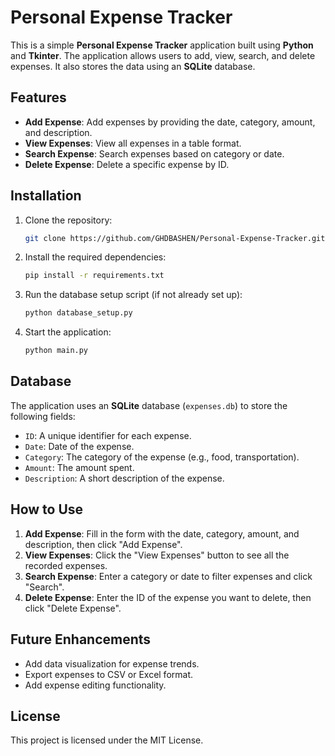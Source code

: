 
# Personal Expense Tracker

This is a simple **Personal Expense Tracker** application built using **Python** and **Tkinter**. The application allows users to add, view, search, and delete expenses. It also stores the data using an **SQLite** database.

## Features

- **Add Expense**: Add expenses by providing the date, category, amount, and description.
- **View Expenses**: View all expenses in a table format.
- **Search Expense**: Search expenses based on category or date.
- **Delete Expense**: Delete a specific expense by ID.

## Installation

1. Clone the repository:
    ```bash
    git clone https://github.com/GHDBASHEN/Personal-Expense-Tracker.git
    ```

2. Install the required dependencies:
    ```bash
    pip install -r requirements.txt
    ```

3. Run the database setup script (if not already set up):
    ```bash
    python database_setup.py
    ```

4. Start the application:
    ```bash
    python main.py
    ```

## Database

The application uses an **SQLite** database (`expenses.db`) to store the following fields:
- `ID`: A unique identifier for each expense.
- `Date`: Date of the expense.
- `Category`: The category of the expense (e.g., food, transportation).
- `Amount`: The amount spent.
- `Description`: A short description of the expense.

## How to Use

1. **Add Expense**: Fill in the form with the date, category, amount, and description, then click "Add Expense".
2. **View Expenses**: Click the "View Expenses" button to see all the recorded expenses.
3. **Search Expense**: Enter a category or date to filter expenses and click "Search".
4. **Delete Expense**: Enter the ID of the expense you want to delete, then click "Delete Expense".

## Future Enhancements

- Add data visualization for expense trends.
- Export expenses to CSV or Excel format.
- Add expense editing functionality.

## License

This project is licensed under the MIT License.
